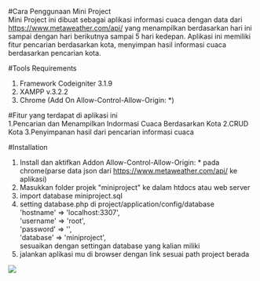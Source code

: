 
#Cara Penggunaan Mini Project<br>
Mini Project ini dibuat sebagai aplikasi informasi cuaca dengan data dari https://www.metaweather.com/api/ yang menampilkan berdasarkan hari ini sampai dengan hari berikutnya sampai 5 hari kedepan. Aplikasi ini memiliki fitur pencarian berdasarkan kota, menyimpan hasil informasi cuaca berdasarkan pencarian kota.

#Tools Requirements<br> 
1. Framework Codeigniter 3.1.9
2. XAMPP v.3.2.2
3. Chrome (Add On Allow-Control-Allow-Origin: *)

#Fitur yang terdapat di aplikasi ini<br>
1.Pencarian dan Menampilkan Indormasi Cuaca Berdasarkan Kota
2.CRUD Kota
3.Penyimpanan hasil dari pencarian informasi cuaca

#Installation<br>
1. Install dan aktifkan Addon Allow-Control-Allow-Origin: * pada chrome(parse data json dari https://www.metaweather.com/api/ ke aplikasi)
2. Masukkan folder projek "miniproject" ke dalam htdocs atau web server
3. import database miniproject.sql
4. setting database.php di project/application/config/database<br>
	'hostname' => 'localhost:3307',<br>
	'username' => 'root',<br>
	'password' => '',<br>
	'database' => 'miniproject', <br>
sesuaikan dengan settingan database yang kalian miliki
5. jalankan aplikasi mu di browser dengan link sesuai path project berada

<img src="/ridwanfarizki/miniproject/raw/master/tampilan1.png" style="max-width:100%;">
